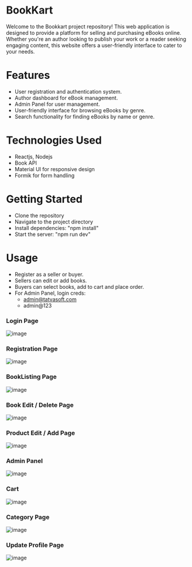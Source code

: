 # BookKart
Welcome to the Bookkart project repository! This web application is designed to provide a platform for selling and purchasing eBooks online. Whether you're an author looking to publish your work or a reader seeking engaging content, this website offers a user-friendly interface to cater to your needs.

# Features
 - User registration and authentication system.
 - Author dashboard for eBook management.
 - Admin Panel for user management.
 - User-friendly interface for browsing eBooks by genre.
 - Search functionality for finding eBooks by name or genre.

# Technologies Used
 - Reactjs, Nodejs
 - Book API
 - Material UI for responsive design
 - Formik for form handling

# Getting Started
 - Clone the repository
 - Navigate to the project directory
 - Install dependencies: "npm install"
 - Start the server: "npm run dev"

# Usage
 - Register as a seller or buyer.
 - Sellers can edit or add books.
 - Buyers can select books, add to cart and place order.
 - For Admin Panel, login creds:
     - admin@tatvasoft.com
     - admin@123



### Login Page

![image](https://github.com/ZeelParekh10/BookKart/assets/90596719/0d19a6a8-e66b-4245-9989-3d9c1714f42a)

### Registration Page

![image](https://github.com/ZeelParekh10/BookKart/assets/90596719/c39b3c24-8924-4807-93d9-d945cb15479c)

### BookListing Page

![image](https://github.com/ZeelParekh10/BookKart/assets/90596719/38148946-19e4-49a8-b98f-8875c6cfee0c)

### Book Edit / Delete Page

![image](https://github.com/ZeelParekh10/BookKart/assets/90596719/b3c4af55-37c3-4b11-92f6-21df85e9309d)

### Product Edit / Add Page

![image](https://github.com/ZeelParekh10/BookKart/assets/90596719/0eea1165-ff9b-4c88-bab0-6d5670d12aba)

### Admin Panel

![image](https://github.com/ZeelParekh10/BookKart/assets/90596719/783743a2-859b-4134-bf20-88c43ffafe87)

### Cart 

![image](https://github.com/ZeelParekh10/BookKart/assets/90596719/9fefd4a1-2386-4289-af94-80593408ea65)

### Category Page

![image](https://github.com/ZeelParekh10/BookKart/assets/90596719/fa2eaa01-d27f-4493-8366-50028501ce32)

### Update Profile Page

![image](https://github.com/ZeelParekh10/BookKart/assets/90596719/3d4223a0-ba34-45b8-ba57-7ea04aa7865e)

